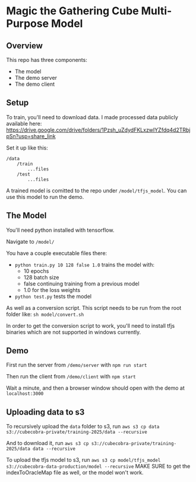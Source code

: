 # Magic the Gathering Cube Multi-Purpose Model

## Overview

This repo has three components:
- The model
- The demo server
- The demo client

## Setup 

To train, you'll need to download data. I made processed data publicly available here: https://drive.google.com/drive/folders/1Pzsh_uZdydFKLxzwIYZfdq4d2TRbjpSn?usp=share_link

Set it up like this:
```
/data
    /train
        ...files
    /test
        ...files
```

A trained model is comitted to the repo under `/model/tfjs_model`. You can use this model to run the demo.

## The Model

You'll need python installed with tensorflow.

Navigate to `/model/`

You have a couple executable files there:

- `python train.py 10 128 false 1.0` trains the model with:
    - 10 epochs
    - 128 batch size
    - false continuing training from a previous model
    - 1.0 for the loss weights
- `python test.py` tests the model

As well as a conversion script. This script needs to be run from the root folder like:
`sh model/convert.sh`

In order to get the conversion script to work, you'll need to install tfjs binaries which are not supported in windows currently.

## Demo

First run the server from `/demo/server` with `npm run start`

Then run the client from `/demo/client` with `npm start`

Wait a minute, and then a browser window should open with the demo at `localhost:3000`

## Uploading data to s3

To recursively upload the `data` folder to s3, run
`aws s3 cp data s3://cubecobra-private/training-2025/data --recursive`

And to download it, run
`aws s3 cp s3://cubecobra-private/training-2025/data data --recursive`

To upload the tfjs model to s3, run
`aws s3 cp model/tfjs_model s3://cubecobra-data-production/model --recursive`
MAKE SURE to get the indexToOracleMap file as well, or the model won't work.


